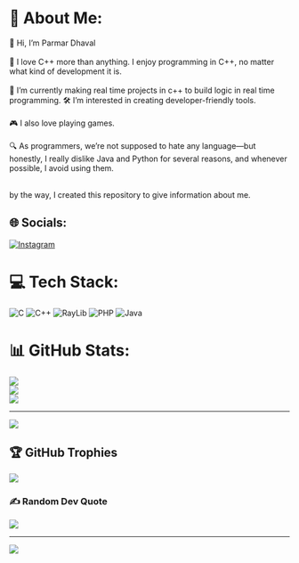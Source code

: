 # 💫 About Me:
👋 Hi, I’m Parmar Dhaval<br><br>
💖 I love C++ more than anything. I enjoy programming in C++, no matter what kind of development it is.<br><br>
🌱 I’m currently making real time projects in c++ to build logic in real time programming.
🛠️ I’m interested in creating developer-friendly tools.<br><br>
🎮 I also love playing games.<br><br>
🔍 As programmers, we’re not supposed to hate any language—but honestly, I really dislike Java and Python for several reasons, and whenever possible, I avoid using them.<br><br>

by the way, I created this repository to give information about me.

## 🌐 Socials:
[![Instagram](https://img.shields.io/badge/Instagram-%23E4405F.svg?logo=Instagram&logoColor=white)](https://instagram.com/dhaval_parmar718)
# 💻 Tech Stack:
![C](https://img.shields.io/badge/c-%2300599C.svg?style=for-the-badge&logo=c&logoColor=white)
![C++](https://img.shields.io/badge/c++-%2300599C.svg?style=for-the-badge&logo=c%2B%2B&logoColor=white)
![RayLib](https://img.shields.io/badge/RAYLIB-FFFFFF.svg?style=for-the-badge&logo=raylib&logoColor=black) 
![PHP](https://img.shields.io/badge/php-%23777BB4.svg?style=for-the-badge&logo=php&logoColor=white)
![Java](https://img.shields.io/badge/java-%23ED8B00.svg?style=for-the-badge&logo=openjdk&logoColor=white)

# 📊 GitHub Stats:
![](https://github-readme-stats.vercel.app/api?username=Dhaval572&theme=dark&hide_border=false&include_all_commits=false&count_private=true)<br/>
![](https://nirzak-streak-stats.vercel.app/?user=Dhaval572&theme=dark&hide_border=false)<br/>
![](https://github-readme-stats.vercel.app/api/top-langs/?username=Dhaval572&theme=dark&hide_border=false&include_all_commits=false&count_private=true&layout=compact)

---
[![](https://visitcount.itsvg.in/api?id=Dhaval572&icon=0&color=0)](https://visitcount.itsvg.in)

## 🏆 GitHub Trophies
![](https://github-profile-trophy.vercel.app/?username=Dhaval572&theme=radical&no-frame=false&no-bg=false&margin-w=4)

### ✍️ Random Dev Quote
![](https://quotes-github-readme.vercel.app/api?type=horizontal&theme=radical)

---
[![](https://visitcount.itsvg.in/api?id=Dhaval572&icon=0&color=0)](https://visitcount.itsvg.in)

<!-- Proudly created with GPRM ( https://gprm.itsvg.in ) -->

